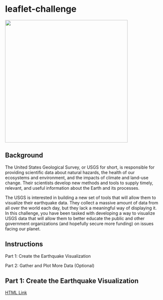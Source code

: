 # leaflet-challenge

<img src="https://github.com/aidaroman84/leaflet-challenge/assets/141189883/22d5464f-bfa0-41e7-b39e-647f3655ebbc" width="400">

## Background
The United States Geological Survey, or USGS for short, is responsible for providing scientific data about natural hazards, the health of our ecosystems and environment, and the impacts of climate and land-use change. Their scientists develop new methods and tools to supply timely, relevant, and useful information about the Earth and its processes.

The USGS is interested in building a new set of tools that will allow them to visualize their earthquake data. They collect a massive amount of data from all over the world each day, but they lack a meaningful way of displaying it. In this challenge, you have been tasked with developing a way to visualize USGS data that will allow them to better educate the public and other government organizations (and hopefully secure more funding) on issues facing our planet.

## Instructions

Part 1: Create the Earthquake Visualization

Part 2: Gather and Plot More Data (Optional) 

## **Part 1: Create the Earthquake Visualization** 
[HTML Link](https://github.com/aidaroman84/leaflet-challenge/blob/main/Leaflet-Part-1/index.html)
